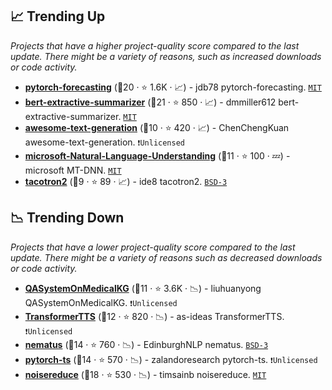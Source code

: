 ## 📈 Trending Up

_Projects that have a higher project-quality score compared to the last update. There might be a variety of reasons, such as increased downloads or code activity._

- <b><a href="https://github.com/jdb78/pytorch-forecasting">pytorch-forecasting</a></b> (🥇20 ·  ⭐ 1.6K · 📈) - jdb78 pytorch-forecasting. <code><a href="http://bit.ly/34MBwT8">MIT</a></code>
- <b><a href="https://github.com/dmmiller612/bert-extractive-summarizer">bert-extractive-summarizer</a></b> (🥇21 ·  ⭐ 850 · 📈) - dmmiller612 bert-extractive-summarizer. <code><a href="http://bit.ly/34MBwT8">MIT</a></code>
- <b><a href="https://github.com/ChenChengKuan/awesome-text-generation">awesome-text-generation</a></b> (🥉10 ·  ⭐ 420 · 📈) - ChenChengKuan awesome-text-generation. <code>❗Unlicensed</code>
- <b><a href="https://github.com/microsoft/MT-DNN">microsoft-Natural-Language-Understanding</a></b> (🥈11 ·  ⭐ 100 · 💤) - microsoft MT-DNN. <code><a href="http://bit.ly/34MBwT8">MIT</a></code>
- <b><a href="https://github.com/ide8/tacotron2">tacotron2</a></b> (🥉9 ·  ⭐ 89 · 📈) - ide8 tacotron2. <code><a href="http://bit.ly/3aKzpTv">BSD-3</a></code>

## 📉 Trending Down

_Projects that have a lower project-quality score compared to the last update. There might be a variety of reasons such as decreased downloads or code activity._

- <b><a href="https://github.com/liuhuanyong/QASystemOnMedicalKG">QASystemOnMedicalKG</a></b> (🥈11 ·  ⭐ 3.6K · 📉) - liuhuanyong QASystemOnMedicalKG. <code>❗Unlicensed</code>
- <b><a href="https://github.com/as-ideas/TransformerTTS">TransformerTTS</a></b> (🥉12 ·  ⭐ 820 · 📉) - as-ideas TransformerTTS. <code>❗Unlicensed</code>
- <b><a href="https://github.com/EdinburghNLP/nematus">nematus</a></b> (🥉14 ·  ⭐ 760 · 📉) - EdinburghNLP nematus. <code><a href="http://bit.ly/3aKzpTv">BSD-3</a></code>
- <b><a href="https://github.com/zalandoresearch/pytorch-ts">pytorch-ts</a></b> (🥈14 ·  ⭐ 570 · 📉) - zalandoresearch pytorch-ts. <code>❗Unlicensed</code>
- <b><a href="https://github.com/timsainb/noisereduce">noisereduce</a></b> (🥈18 ·  ⭐ 530 · 📉) - timsainb noisereduce. <code><a href="http://bit.ly/34MBwT8">MIT</a></code>

